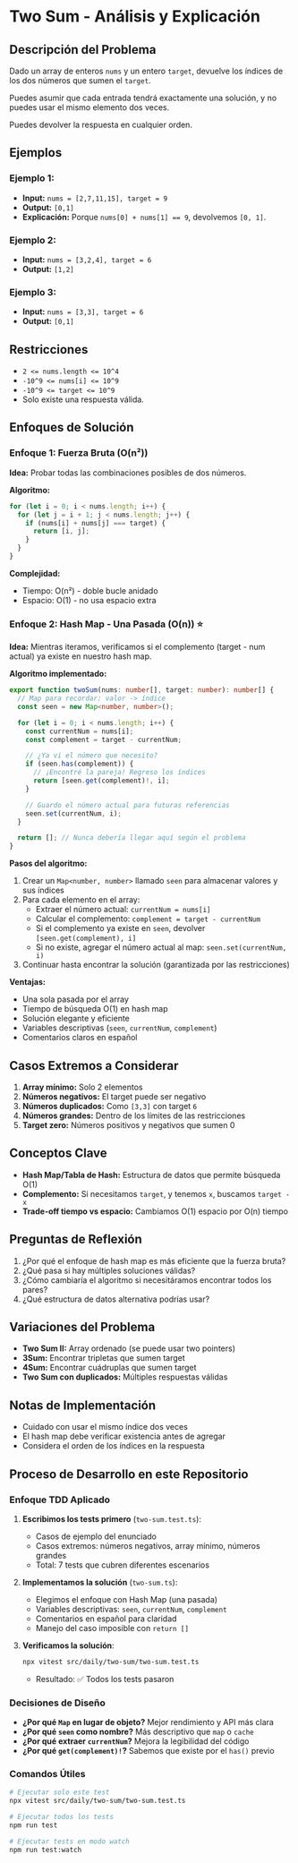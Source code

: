 # Two Sum - Análisis y Explicación

## Descripción del Problema

Dado un array de enteros `nums` y un entero `target`, devuelve los índices de los dos números que sumen el `target`.

Puedes asumir que cada entrada tendrá exactamente una solución, y no puedes usar el mismo elemento dos veces.

Puedes devolver la respuesta en cualquier orden.

## Ejemplos

### Ejemplo 1:

- **Input:** `nums = [2,7,11,15], target = 9`
- **Output:** `[0,1]`
- **Explicación:** Porque `nums[0] + nums[1] == 9`, devolvemos `[0, 1]`.

### Ejemplo 2:

- **Input:** `nums = [3,2,4], target = 6`
- **Output:** `[1,2]`

### Ejemplo 3:

- **Input:** `nums = [3,3], target = 6`
- **Output:** `[0,1]`

## Restricciones

- `2 <= nums.length <= 10^4`
- `-10^9 <= nums[i] <= 10^9`
- `-10^9 <= target <= 10^9`
- Solo existe una respuesta válida.

## Enfoques de Solución

### Enfoque 1: Fuerza Bruta (O(n²))

**Idea:** Probar todas las combinaciones posibles de dos números.

**Algoritmo:**

```typescript
for (let i = 0; i < nums.length; i++) {
  for (let j = i + 1; j < nums.length; j++) {
    if (nums[i] + nums[j] === target) {
      return [i, j];
    }
  }
}
```

**Complejidad:**

- Tiempo: O(n²) - doble bucle anidado
- Espacio: O(1) - no usa espacio extra

### Enfoque 2: Hash Map - Una Pasada (O(n)) ⭐

**Idea:** Mientras iteramos, verificamos si el complemento (target - num actual) ya existe en nuestro hash map.

**Algoritmo implementado:**

```typescript
export function twoSum(nums: number[], target: number): number[] {
  // Map para recordar: valor -> índice
  const seen = new Map<number, number>();

  for (let i = 0; i < nums.length; i++) {
    const currentNum = nums[i];
    const complement = target - currentNum;

    // ¿Ya vi el número que necesito?
    if (seen.has(complement)) {
      // ¡Encontré la pareja! Regreso los índices
      return [seen.get(complement)!, i];
    }

    // Guardo el número actual para futuras referencias
    seen.set(currentNum, i);
  }

  return []; // Nunca debería llegar aquí según el problema
}
```

**Pasos del algoritmo:**

1. Crear un `Map<number, number>` llamado `seen` para almacenar valores y sus índices
2. Para cada elemento en el array:
   - Extraer el número actual: `currentNum = nums[i]`
   - Calcular el complemento: `complement = target - currentNum`
   - Si el complemento ya existe en `seen`, devolver `[seen.get(complement), i]`
   - Si no existe, agregar el número actual al map: `seen.set(currentNum, i)`
3. Continuar hasta encontrar la solución (garantizada por las restricciones)

**Ventajas:**

- Una sola pasada por el array
- Tiempo de búsqueda O(1) en hash map
- Solución elegante y eficiente
- Variables descriptivas (`seen`, `currentNum`, `complement`)
- Comentarios claros en español

## Casos Extremos a Considerar

1. **Array mínimo:** Solo 2 elementos
2. **Números negativos:** El target puede ser negativo
3. **Números duplicados:** Como `[3,3]` con target `6`
4. **Números grandes:** Dentro de los límites de las restricciones
5. **Target zero:** Números positivos y negativos que sumen 0

## Conceptos Clave

- **Hash Map/Tabla de Hash:** Estructura de datos que permite búsqueda O(1)
- **Complemento:** Si necesitamos `target`, y tenemos `x`, buscamos `target - x`
- **Trade-off tiempo vs espacio:** Cambiamos O(1) espacio por O(n) tiempo

## Preguntas de Reflexión

1. ¿Por qué el enfoque de hash map es más eficiente que la fuerza bruta?
2. ¿Qué pasa si hay múltiples soluciones válidas?
3. ¿Cómo cambiaría el algoritmo si necesitáramos encontrar todos los pares?
4. ¿Qué estructura de datos alternativa podrías usar?

## Variaciones del Problema

- **Two Sum II:** Array ordenado (se puede usar two pointers)
- **3Sum:** Encontrar tripletas que sumen target
- **4Sum:** Encontrar cuádruplas que sumen target
- **Two Sum con duplicados:** Múltiples respuestas válidas

## Notas de Implementación

- Cuidado con usar el mismo índice dos veces
- El hash map debe verificar existencia antes de agregar
- Considera el orden de los índices en la respuesta

## Proceso de Desarrollo en este Repositorio

### Enfoque TDD Aplicado

1. **Escribimos los tests primero** (`two-sum.test.ts`):

   - Casos de ejemplo del enunciado
   - Casos extremos: números negativos, array mínimo, números grandes
   - Total: 7 tests que cubren diferentes escenarios

2. **Implementamos la solución** (`two-sum.ts`):

   - Elegimos el enfoque con Hash Map (una pasada)
   - Variables descriptivas: `seen`, `currentNum`, `complement`
   - Comentarios en español para claridad
   - Manejo del caso imposible con `return []`

3. **Verificamos la solución**:
   ```bash
   npx vitest src/daily/two-sum/two-sum.test.ts
   ```
   - Resultado: ✅ Todos los tests pasaron

### Decisiones de Diseño

- **¿Por qué `Map` en lugar de objeto?** Mejor rendimiento y API más clara
- **¿Por qué `seen` como nombre?** Más descriptivo que `map` o `cache`
- **¿Por qué extraer `currentNum`?** Mejora la legibilidad del código
- **¿Por qué `get(complement)!`?** Sabemos que existe por el `has()` previo

### Comandos Útiles

```bash
# Ejecutar solo este test
npx vitest src/daily/two-sum/two-sum.test.ts

# Ejecutar todos los tests
npm run test

# Ejecutar tests en modo watch
npm run test:watch
```
